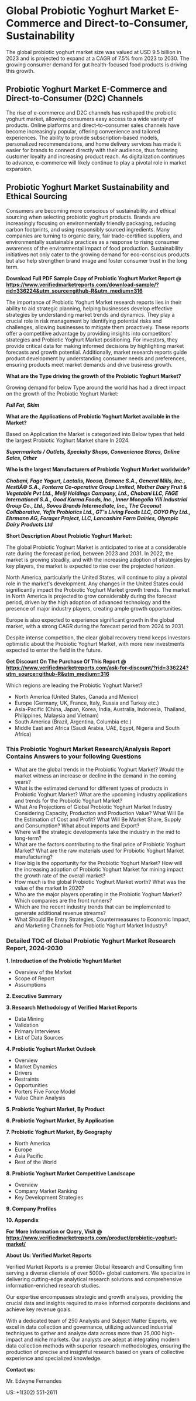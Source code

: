 <h1>Global Probiotic Yoghurt Market E-Commerce and Direct-to-Consumer, Sustainability</h1><p class=""><p>The global probiotic yoghurt market size was valued at USD 9.5 billion in 2023 and is projected to expand at a CAGR of 7.5% from 2023 to 2030. The growing consumer demand for gut health-focused food products is driving this growth.</p><h2>Probiotic Yoghurt Market E-Commerce and Direct-to-Consumer (D2C) Channels</h2><p>The rise of e-commerce and D2C channels has reshaped the probiotic yoghurt market, allowing consumers easy access to a wide variety of products. Online platforms and direct-to-consumer sales channels have become increasingly popular, offering convenience and tailored experiences. The ability to provide subscription-based models, personalized recommendations, and home delivery services has made it easier for brands to connect directly with their audience, thus fostering customer loyalty and increasing product reach. As digitalization continues to advance, e-commerce will likely continue to play a pivotal role in market expansion.</p><h2>Probiotic Yoghurt Market Sustainability and Ethical Sourcing</h2><p>Consumers are becoming more conscious of sustainability and ethical sourcing when selecting probiotic yoghurt products. Brands are increasingly focusing on environmentally friendly packaging, reducing carbon footprints, and using responsibly sourced ingredients. Many companies are turning to organic dairy, fair trade-certified suppliers, and environmentally sustainable practices as a response to rising consumer awareness of the environmental impact of food production. Sustainability initiatives not only cater to the growing demand for eco-conscious products but also help strengthen brand image and foster consumer trust in the long term.</p></p><p class=""><strong>Download Full PDF Sample Copy of Probiotic Yoghurt Market Report @ <a href="https://www.verifiedmarketreports.com/download-sample/?rid=336224&utm_source=github-R&utm_medium=316" target="_blank">https://www.verifiedmarketreports.com/download-sample/?rid=336224&utm_source=github-R&utm_medium=316</a></strong></p><p>The importance of&nbsp;Probiotic Yoghurt Market research reports lies in their ability to aid strategic planning, helping businesses develop effective strategies by understanding market trends and dynamics. They play a crucial role in risk management by identifying potential risks and challenges, allowing businesses to mitigate them proactively. These reports offer a competitive advantage by providing insights into competitors' strategies and Probiotic Yoghurt Market positioning. For investors, they provide critical data for making informed decisions by highlighting market forecasts and growth potential. Additionally, market research reports guide product development by understanding consumer needs and preferences, ensuring products meet market demands and drive business growth.</p><p><strong>What are the&nbsp;Type driving the growth of the Probiotic Yoghurt Market?</strong></p><p id="" class="">Growing demand for below Type around the world has had a direct impact on the growth of the Probiotic Yoghurt Market:</p><p class=""><em><strong>Full Fat, Skim</strong></em></p><p class=""><strong>What are the&nbsp;Applications&nbsp;of Probiotic Yoghurt Market available in the Market?</strong></p><p id="" class="">Based on Application the Market is categorized into Below types that held the largest Probiotic Yoghurt Market share In 2024.</p><p class=""><em><strong>Supermarkets / Outlets, Specialty Shops, Convenience Stores, Online Sales, Other</strong></em></p><p class=""><strong>Who is the largest Manufacturers of Probiotic Yoghurt Market worldwide?</strong></p><p><em><strong>Chobani, Fage Yogurt, Lactalis, Noosa, Danone S.A., General Mills, Inc., NestlÃ© S.A., Fonterra Co-operative Group Limited, Mother Dairy Fruit & Vegetable Pvt Ltd., Meiji Holdings Company, Ltd., Chobani LLC, FAGE International S.A., Good Karma Foods, Inc., Inner Mongolia Yili Industrial Group Co., Ltd., Sovos Brands Intermediate, Inc., The Coconut Collaborative, Yofix Probiotics Ltd., GT's Living Foods LLC, COYO Pty Ltd., Ehrmann AG, Forager Project, LLC, Lancashire Farm Dairies, Olympic Dairy Products Ltd</strong></em></p><p id="" class=""><strong>Short Description About Probiotic Yoghurt Market:</strong></p><p>The global Probiotic Yoghurt Market is anticipated to rise at a considerable rate during the forecast period, between 2023 and 2031. In 2022, the market is growing steadily, and with the increasing adoption of strategies by key players, the market is expected to rise over the projected horizon.</p><p>North America, particularly the United States, will continue to play a pivotal role in the market's development. Any changes in the United States could significantly impact the Probiotic Yoghurt Market growth trends. The market in North America is projected to grow considerably during the forecast period, driven by the high adoption of advanced technology and the presence of major industry players, creating ample growth opportunities.</p><p>Europe is also expected to experience significant growth in the global market, with a strong CAGR during the forecast period from 2024 to 2031.</p><p>Despite intense competition, the clear global recovery trend keeps investors optimistic about the Probiotic Yoghurt Market, with more new investments expected to enter the field in the future.</p><p id="" class=""><strong>Get Discount On The Purchase Of This Report @ <a href="https://www.verifiedmarketreports.com/ask-for-discount/?rid=336224?utm_source=github-R&utm_medium=316" target="_blank">https://www.verifiedmarketreports.com/ask-for-discount/?rid=336224?utm_source=github-R&utm_medium=316</a></strong></p><p class="">Which regions are leading the Probiotic Yoghurt Market?</p><ul><li>North America (United States, Canada and Mexico)</li><li>Europe (Germany, UK, France, Italy, Russia and Turkey etc.)</li><li>Asia-Pacific (China, Japan, Korea, India, Australia, Indonesia, Thailand, Philippines, Malaysia and Vietnam)</li><li>South America (Brazil, Argentina, Columbia etc.)</li><li>Middle East and Africa (Saudi Arabia, UAE, Egypt, Nigeria and South Africa)</li></ul><h3 id="" class="">This Probiotic Yoghurt Market Research/Analysis Report Contains Answers to your following Questions</h3><ul><li>What are the global trends in the Probiotic Yoghurt Market? Would the market witness an increase or decline in the demand in the coming years?</li><li>What is the estimated demand for different types of products in Probiotic Yoghurt Market? What are the upcoming industry applications and trends for the Probiotic Yoghurt Market?</li><li>What Are Projections of Global Probiotic Yoghurt Market Industry Considering Capacity, Production and Production Value? What Will Be the Estimation of Cost and Profit? What Will Be Market Share, Supply and Consumption? What about imports and Export?</li><li>Where will the strategic developments take the industry in the mid to long-term?</li><li>What are the factors contributing to the final price of Probiotic Yoghurt Market? What are the raw materials used for Probiotic Yoghurt Market manufacturing?</li><li>How big is the opportunity for the Probiotic Yoghurt Market? How will the increasing adoption of Probiotic Yoghurt Market for mining impact the growth rate of the overall market?</li><li>How much is the global Probiotic Yoghurt Market worth? What was the value of the market In 2020?</li><li>Who are the major players operating in the Probiotic Yoghurt Market? Which companies are the front runners?</li><li>Which are the recent industry trends that can be implemented to generate additional revenue streams?</li><li>What Should Be Entry Strategies, Countermeasures to Economic Impact, and Marketing Channels for Probiotic Yoghurt Market Industry?</li></ul><h3 id="" class="">Detailed TOC of Global Probiotic Yoghurt Market Research Report, 2024-2030</h3><p id="" class=""><strong>1. Introduction of the Probiotic Yoghurt Market</strong></p><ul><li>Overview of the Market</li><li>Scope of Report</li><li>Assumptions</li></ul><p id="" class=""><strong>2. Executive Summary</strong></p><p id="" class=""><strong>3. Research Methodology of Verified Market Reports</strong></p><ul><li>Data Mining</li><li>Validation</li><li>Primary Interviews</li><li>List of Data Sources</li></ul><p id="" class=""><strong>4. Probiotic Yoghurt Market Outlook</strong></p><ul><li>Overview</li><li>Market Dynamics</li><li>Drivers</li><li>Restraints</li><li>Opportunities</li><li>Porters Five Force Model</li><li>Value Chain Analysis</li></ul><p id="" class=""><strong>5. Probiotic Yoghurt Market, By Product</strong></p><p id="" class=""><strong>6. Probiotic Yoghurt Market, By Application</strong></p><p id="" class=""><strong>7. Probiotic Yoghurt Market, By Geography</strong></p><ul><li>North America</li><li>Europe</li><li>Asia Pacific</li><li>Rest of the World</li></ul><p id="" class=""><strong>8. Probiotic Yoghurt Market Competitive Landscape</strong></p><ul><li>Overview</li><li>Company Market Ranking</li><li>Key Development Strategies</li></ul><p id="" class=""><strong>9. Company Profiles</strong></p><p id="" class=""><strong>10. Appendix</strong></p><p id="" class=""><strong>For More Information or Query, Visit @ <a href="https://www.verifiedmarketreports.com/product/probiotic-yoghurt-market/" target="_blank">https://www.verifiedmarketreports.com/product/probiotic-yoghurt-market/</a></strong></p><p id="" class=""><strong>About Us: Verified Market Reports</strong></p><p id="" class="">Verified Market Reports is a premier Global Research and Consulting firm serving a diverse clientele of over 5000+ global customers. We specialize in delivering cutting-edge analytical research solutions and comprehensive information-enriched research studies.</p><p id="" class="">Our expertise encompasses strategic and growth analyses, providing the crucial data and insights required to make informed corporate decisions and achieve key revenue goals.</p><p id="" class="">With a dedicated team of 250 Analysts and Subject Matter Experts, we excel in data collection and governance, utilizing advanced industrial techniques to gather and analyze data across more than 25,000 high-impact and niche markets. Our analysts are adept at integrating modern data collection methods with superior research methodologies, ensuring the production of precise and insightful research based on years of collective experience and specialized knowledge.</p><p id="" class=""><strong>Contact us:</strong></p><p id="" class="">Mr. Edwyne Fernandes</p><p id="" class="">US: +1(302) 551-2611</p>